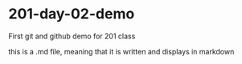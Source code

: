 # 201-day-02-demo
First git and github demo for 201 class

this is a .md file, meaning that it is written and displays in markdown
